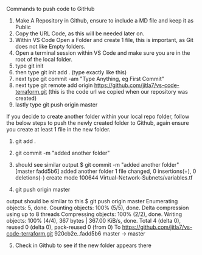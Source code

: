 Commands to push code to GitHub

1. Make A Repository in Github, ensure to include a MD file and keep it as Public
2. Copy the URL Code, as this will be needed later on.
3. Within VS Code Open a Folder and create 1 file, this is important, as Git does not like Empty folders.
4. Open a terminal session within VS Code and make sure you are in the root of the local folder.
5. type git init
6. then type git init add . (type exactly like this)
7. next type git commit -am "Type Anything, eg First Commit"
8. next type git remote add origin https://github.com/jitla7/vs-code-terraform.git (this is the code url we copied when our repository was created)
9. lastly type git push origin master

If you decide to create another folder within your local repo folder, follow the below steps to push the newly created folder to Github, again ensure you create at least 1 file in the new folder.

1. git add .
2. git commit -m "added another folder"
3. should see similar output
   $ git commit -m "added another folder"
[master fadd5b6] added another folder
 1 file changed, 0 insertions(+), 0 deletions(-)
 create mode 100644 Virtual-Network-Subnets/variables.tf

4. git push origin master

output should be similar to this
$ git push origin master
Enumerating objects: 5, done.
Counting objects: 100% (5/5), done.
Delta compression using up to 8 threads
Compressing objects: 100% (2/2), done.
Writing objects: 100% (4/4), 367 bytes | 367.00 KiB/s, done.
Total 4 (delta 0), reused 0 (delta 0), pack-reused 0 (from 0)
To https://github.com/jitla7/vs-code-terraform.git
   920cb2e..fadd5b6  master -> master

5. Check in Github to see if the new folder appears there
